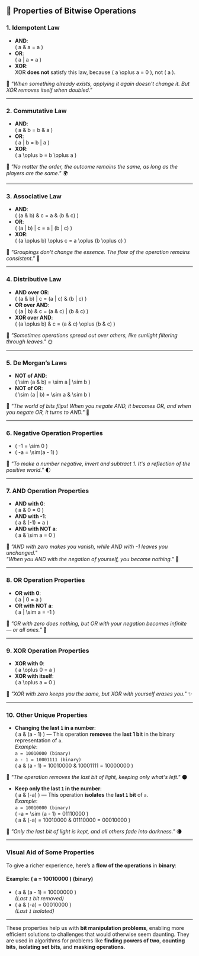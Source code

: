 
## 📜 **Properties of Bitwise Operations**

### **1. Idempotent Law**
- **AND**:  
  \( a \& a = a \)
- **OR**:  
  \( a | a = a \)
- **XOR**:  
  XOR **does not** satisfy this law, because \( a \oplus a = 0 \), not \( a \).

💬 _"When something already exists, applying it again doesn't change it. But XOR removes itself when doubled."_

---

### **2. Commutative Law**
- **AND**:  
  \( a \& b = b \& a \)
- **OR**:  
  \( a | b = b | a \)
- **XOR**:  
  \( a \oplus b = b \oplus a \)

💬 _"No matter the order, the outcome remains the same, as long as the players are the same."_ 🌍

---

### **3. Associative Law**
- **AND**:  
  \( (a \& b) \& c = a \& (b \& c) \)
- **OR**:  
  \( (a | b) | c = a | (b | c) \)
- **XOR**:  
  \( (a \oplus b) \oplus c = a \oplus (b \oplus c) \)

💬 _"Groupings don't change the essence. The flow of the operation remains consistent."_ 🌿

---

### **4. Distributive Law**
- **AND over OR**:  
  \( (a \& b) | c = (a | c) \& (b | c) \)
- **OR over AND**:  
  \( (a | b) \& c = (a \& c) | (b \& c) \)
- **XOR over AND**:  
  \( (a \oplus b) \& c = (a \& c) \oplus (b \& c) \)

💬 _"Sometimes operations spread out over others, like sunlight filtering through leaves."_ 🌞

---

### **5. De Morgan’s Laws**
- **NOT of AND**:  
  \( \sim (a \& b) = \sim a | \sim b \)
- **NOT of OR**:  
  \( \sim (a | b) = \sim a \& \sim b \)

💬 _"The world of bits flips! When you negate AND, it becomes OR, and when you negate OR, it turns to AND."_ 🔄

---

### **6. Negative Operation Properties**
- \( -1 = \sim 0 \)
- \( -a = \sim(a - 1) \)

💬 _"To make a number negative, invert and subtract 1. It's a reflection of the positive world."_ 🌓

---

### **7. AND Operation Properties**
- **AND with 0**:  
  \( a \& 0 = 0 \)
- **AND with -1**:  
  \( a \& (-1) = a \)
- **AND with NOT a**:  
  \( a \& \sim a = 0 \)

💬 _"AND with zero makes you vanish, while AND with -1 leaves you unchanged."_  
_"When you AND with the negation of yourself, you become nothing."_ 👥

---

### **8. OR Operation Properties**
- **OR with 0**:  
  \( a | 0 = a \)
- **OR with NOT a**:  
  \( a | \sim a = -1 \)

💬 _"OR with zero does nothing, but OR with your negation becomes infinite — or all ones."_ 💫

---

### **9. XOR Operation Properties**
- **XOR with 0**:  
  \( a \oplus 0 = a \)
- **XOR with itself**:  
  \( a \oplus a = 0 \)

💬 _"XOR with zero keeps you the same, but XOR with yourself erases you."_ ✨

---

### **10. Other Unique Properties**
- **Changing the last `1` in a number**:  
  \( a \& (a - 1) \) — This operation **removes** the **last 1 bit** in the binary representation of `a`.  
  _Example_:  
  `a = 10010000 (binary)`  
  `a - 1 = 10001111 (binary)`  
  \( a \& (a - 1) = 10010000 \& 10001111 = 10000000 \)

💬 _"The operation removes the last bit of light, keeping only what's left."_ 🌑

- **Keep only the last `1` in the number**:  
  \( a \& (-a) \) — This operation **isolates** the **last `1` bit** of `a`.  
  _Example_:  
  `a = 10010000 (binary)`  
  \( -a = \sim (a - 1) = 01110000 \)  
  \( a \& (-a) = 10010000 \& 01110000 = 00010000 \)

💬 _"Only the last bit of light is kept, and all others fade into darkness."_ 🌘

---

### **Visual Aid of Some Properties**
To give a richer experience, here’s a **flow of the operations** in **binary**:

#### Example: \( a = 10010000 \) (binary)
- \( a \& (a - 1) = 10000000 \)  
  _(Last `1` bit removed)_
- \( a \& (-a) = 00010000 \)  
  _(Last `1` isolated)_

---

These properties help us with **bit manipulation problems**, enabling more efficient solutions to challenges that would otherwise seem daunting. They are used in algorithms for problems like **finding powers of two**, **counting bits**, **isolating set bits**, and **masking operations**.